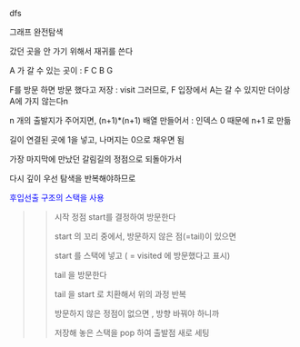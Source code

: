 dfs

그래프 완전탐색

갔던 곳을 안 가기 위해서 재귀를 쓴다



A 가 갈 수 있는 곳이 : F C B G

F를 방문 하면 방문 했다고 저장 : visit   그러므로, F 입장에서 A는 갈 수 있지만 더이상 A에 가지 않는다n



n 개의 출발지가 주어지면, (n+1)*(n+1) 배열 만들어서 : 인덱스 0 때문에 n+1 로 만듦

길이 연결된 곳에 1을 넣고, 나머지는 0으로 채우면 됨 



가장 마지막에 만났던 갈림길의 정점으로 되돌아가서

다시 깊이 우선 탐색을 반복해야하므로

<span style="color:blue">후입선출 구조의 스택을 사용</span>

> > 시작 정점  start를 결정하여 방문한다
> >
> > start 의  꼬리 중에서, 방문하지 않은 점(=tail)이 있으면
> >
> > start 를 스택에 넣고 ( = visited 에 방문했다고 표시)
> >
> > tail 을 방문한다
> >
> > tail 을 start 로 치환해서 위의 과정 반복
> >
> > 방문하지 않은 정점이 없으면 , 방향 바꿔야 하니까
> >
> > 저장해 놓은 스택을 pop 하여  출발점 새로 세팅